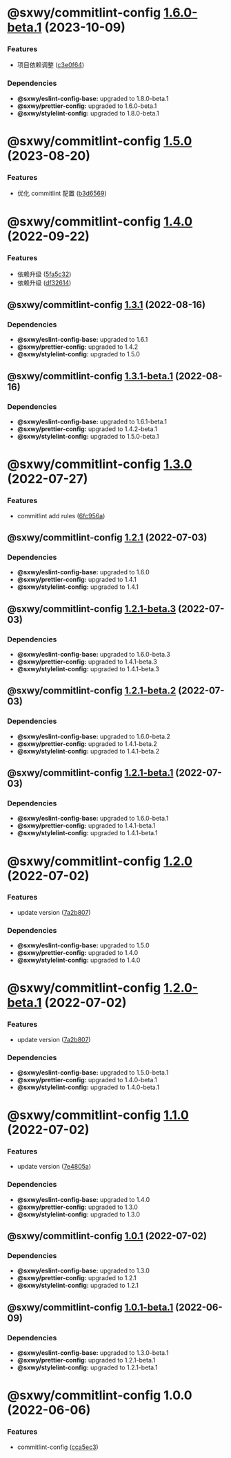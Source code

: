 # @sxwy/commitlint-config [1.6.0-beta.1](https://github.com/sxwy/standard/compare/@sxwy/commitlint-config@1.5.0...@sxwy/commitlint-config@1.6.0-beta.1) (2023-10-09)


### Features

* 项目依赖调整 ([c3e0f64](https://github.com/sxwy/standard/commit/c3e0f64626f123565bff731a9732dbd2217cdfcd))





### Dependencies

* **@sxwy/eslint-config-base:** upgraded to 1.8.0-beta.1
* **@sxwy/prettier-config:** upgraded to 1.6.0-beta.1
* **@sxwy/stylelint-config:** upgraded to 1.8.0-beta.1

# @sxwy/commitlint-config [1.5.0](https://github.com/sxwy/standard/compare/@sxwy/commitlint-config@1.4.0...@sxwy/commitlint-config@1.5.0) (2023-08-20)


### Features

* 优化 commitlint 配置 ([b3d6569](https://github.com/sxwy/standard/commit/b3d65694340dd556040764b53204bad85da5a1a0))

# @sxwy/commitlint-config [1.4.0](https://github.com/sxwy/standard/compare/@sxwy/commitlint-config@1.3.1...@sxwy/commitlint-config@1.4.0) (2022-09-22)


### Features

* 依赖升级 ([5fa5c32](https://github.com/sxwy/standard/commit/5fa5c325a11520856b9af9b3b716b7458cf9bd8b))
* 依赖升级 ([df32614](https://github.com/sxwy/standard/commit/df3261447fbb1ae1348e51da36182293a56bfc96))

## @sxwy/commitlint-config [1.3.1](https://github.com/sxwy/standard/compare/@sxwy/commitlint-config@1.3.0...@sxwy/commitlint-config@1.3.1) (2022-08-16)





### Dependencies

* **@sxwy/eslint-config-base:** upgraded to 1.6.1
* **@sxwy/prettier-config:** upgraded to 1.4.2
* **@sxwy/stylelint-config:** upgraded to 1.5.0

## @sxwy/commitlint-config [1.3.1-beta.1](https://github.com/sxwy/standard/compare/@sxwy/commitlint-config@1.3.0...@sxwy/commitlint-config@1.3.1-beta.1) (2022-08-16)





### Dependencies

* **@sxwy/eslint-config-base:** upgraded to 1.6.1-beta.1
* **@sxwy/prettier-config:** upgraded to 1.4.2-beta.1
* **@sxwy/stylelint-config:** upgraded to 1.5.0-beta.1

# @sxwy/commitlint-config [1.3.0](https://github.com/sxwy/standard/compare/@sxwy/commitlint-config@1.2.1...@sxwy/commitlint-config@1.3.0) (2022-07-27)


### Features

* commitlint add rules ([6fc956a](https://github.com/sxwy/standard/commit/6fc956a5e9e9d4bcb8266f3fd5978bf237e0e8db))

## @sxwy/commitlint-config [1.2.1](https://github.com/sxwy/standard/compare/@sxwy/commitlint-config@1.2.0...@sxwy/commitlint-config@1.2.1) (2022-07-03)

### Dependencies

- **@sxwy/eslint-config-base:** upgraded to 1.6.0
- **@sxwy/prettier-config:** upgraded to 1.4.1
- **@sxwy/stylelint-config:** upgraded to 1.4.1

## @sxwy/commitlint-config [1.2.1-beta.3](https://github.com/sxwy/standard/compare/@sxwy/commitlint-config@1.2.1-beta.2...@sxwy/commitlint-config@1.2.1-beta.3) (2022-07-03)

### Dependencies

- **@sxwy/eslint-config-base:** upgraded to 1.6.0-beta.3
- **@sxwy/prettier-config:** upgraded to 1.4.1-beta.3
- **@sxwy/stylelint-config:** upgraded to 1.4.1-beta.3

## @sxwy/commitlint-config [1.2.1-beta.2](https://github.com/sxwy/standard/compare/@sxwy/commitlint-config@1.2.1-beta.1...@sxwy/commitlint-config@1.2.1-beta.2) (2022-07-03)

### Dependencies

- **@sxwy/eslint-config-base:** upgraded to 1.6.0-beta.2
- **@sxwy/prettier-config:** upgraded to 1.4.1-beta.2
- **@sxwy/stylelint-config:** upgraded to 1.4.1-beta.2

## @sxwy/commitlint-config [1.2.1-beta.1](https://github.com/sxwy/standard/compare/@sxwy/commitlint-config@1.2.0...@sxwy/commitlint-config@1.2.1-beta.1) (2022-07-03)

### Dependencies

- **@sxwy/eslint-config-base:** upgraded to 1.6.0-beta.1
- **@sxwy/prettier-config:** upgraded to 1.4.1-beta.1
- **@sxwy/stylelint-config:** upgraded to 1.4.1-beta.1

# @sxwy/commitlint-config [1.2.0](https://github.com/sxwy/standard/compare/@sxwy/commitlint-config@1.1.0...@sxwy/commitlint-config@1.2.0) (2022-07-02)

### Features

- update version ([7a2b807](https://github.com/sxwy/standard/commit/7a2b80790c5429888dff064f1feafb748a308f31))

### Dependencies

- **@sxwy/eslint-config-base:** upgraded to 1.5.0
- **@sxwy/prettier-config:** upgraded to 1.4.0
- **@sxwy/stylelint-config:** upgraded to 1.4.0

# @sxwy/commitlint-config [1.2.0-beta.1](https://github.com/sxwy/standard/compare/@sxwy/commitlint-config@1.1.0...@sxwy/commitlint-config@1.2.0-beta.1) (2022-07-02)

### Features

- update version ([7a2b807](https://github.com/sxwy/standard/commit/7a2b80790c5429888dff064f1feafb748a308f31))

### Dependencies

- **@sxwy/eslint-config-base:** upgraded to 1.5.0-beta.1
- **@sxwy/prettier-config:** upgraded to 1.4.0-beta.1
- **@sxwy/stylelint-config:** upgraded to 1.4.0-beta.1

# @sxwy/commitlint-config [1.1.0](https://github.com/sxwy/standard/compare/@sxwy/commitlint-config@1.0.1...@sxwy/commitlint-config@1.1.0) (2022-07-02)

### Features

- update version ([7e4805a](https://github.com/sxwy/standard/commit/7e4805ac5bf883932297cf88f796e9735e0f4e2f))

### Dependencies

- **@sxwy/eslint-config-base:** upgraded to 1.4.0
- **@sxwy/prettier-config:** upgraded to 1.3.0
- **@sxwy/stylelint-config:** upgraded to 1.3.0

## @sxwy/commitlint-config [1.0.1](https://github.com/sxwy/standard/compare/@sxwy/commitlint-config@1.0.0...@sxwy/commitlint-config@1.0.1) (2022-07-02)

### Dependencies

- **@sxwy/eslint-config-base:** upgraded to 1.3.0
- **@sxwy/prettier-config:** upgraded to 1.2.1
- **@sxwy/stylelint-config:** upgraded to 1.2.1

## @sxwy/commitlint-config [1.0.1-beta.1](https://github.com/sxwy/standard/compare/@sxwy/commitlint-config@1.0.0...@sxwy/commitlint-config@1.0.1-beta.1) (2022-06-09)

### Dependencies

- **@sxwy/eslint-config-base:** upgraded to 1.3.0-beta.1
- **@sxwy/prettier-config:** upgraded to 1.2.1-beta.1
- **@sxwy/stylelint-config:** upgraded to 1.2.1-beta.1

# @sxwy/commitlint-config 1.0.0 (2022-06-06)

### Features

- commitlint-config ([cca5ec3](https://github.com/sxwy/standard/commit/cca5ec343f14d5d666d08681b725c03d3a4277d8))
